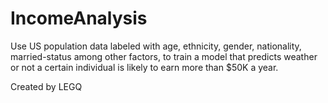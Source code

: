 # IncomeAnalysis
Use US population data labeled with age, ethnicity, gender, nationality, married-status among other factors, to train a model that predicts weather or not a certain individual is likely to earn more than $50K a year.

Created by LEGQ
